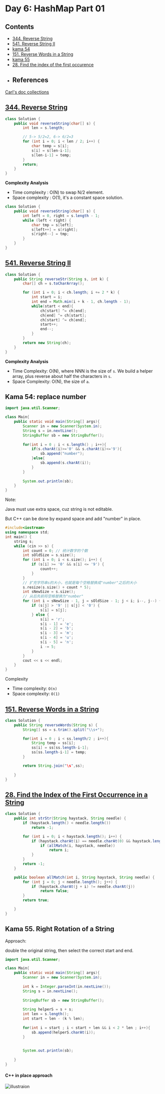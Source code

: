 # Day 6: HashMap Part 01

## Contents

* [344. Reverse String](#344-reverse-string)
* [541. Reverse String II](#541-reverse-string-ii)
* [kama 54](#kama-54)
* [151. Reverse Words in a String](#151)
* [kama 55](#kama-55)
* [28. Find the index of the first occurence](#28)
* ## References

[Carl's doc collections](https://docs.qq.com/doc/DUGdsY2JFaFhDRVZH)

<a name="#344-reverse-string"></a>

## [344. Reverse String](https://leetcode.com/problems/reverse-string/)

```java
class Solution {
    public void reverseString(char[] s) {
        int len = s.length;

        // 5-> 5/2=2, 6-> 6/2=3
        for (int i = 0; i < len / 2; i++) {
            char temp = s[i];
            s[i] = s[len-i-1];
            s[len-i-1] = temp;
        }
        return;
    }
}
```

**Complexity Analysis**

* Time complexity : O(N) to swap N/2 element.
* Space complexity : O(1), it's a constant space solution.

```java
class Solution {
    public void reverseString(char[] s) {
        int left = 0, right = s.length - 1;
        while (left < right) {
            char tmp = s[left];
            s[left++] = s[right];
            s[right--] = tmp;
        }
    }
}
```

<a name="541-reverse-string-ii"></a>

## [541. Reverse String II](https://leetcode.com/problems/reverse-string-ii/)

```java
class Solution {
    public String reverseStr(String s, int k) {
        char[] ch = s.toCharArray();

        for (int i = 0; i < ch.length; i += 2 * k) {
            int start = i;
            int end = Math.min(i + k - 1, ch.length - 1);
            while(start < end){
                ch[start] ^= ch[end];
                ch[end] ^= ch[start];
                ch[start] ^= ch[end];
                start++;
                end--;
            }
        }
        return new String(ch);
    }
}
```

**Complexity Analysis**

* Time Complexity: O(N), where NNN is the size of `s`. We build a helper array, plus reverse about half the characters in `s`.
* Space Complexity: O(N), the size of `a`.

<a name="kama-54"></a>

## Kama 54: replace number

```java
import java.util.Scanner;

class Main{
    public static void main(String[] args){
        Scanner in = new Scanner(System.in);
        String s = in.nextLine();
        StringBuffer sb = new StringBuffer();
    
        for(int i = 0 ; i < s.length() ; i++){
            if(s.charAt(i)>='0' && s.charAt(i)<='9'){
                sb.append("number");
            }else{
                sb.append(s.charAt(i));
            }
        }
    
        System.out.println(sb);
    }
}
```

Note:

Java must use extra space, cuz string is not editable.

But C++ can be done by expand space and add "number" in place.

```cpp
#include<iostream>
using namespace std;
int main() {
    string s;
    while (cin >> s) {
        int count = 0; // 统计数字的个数
        int sOldSize = s.size();
        for (int i = 0; i < s.size(); i++) {
            if (s[i] >= '0' && s[i] <= '9') {
                count++;
            }
        }
        // 扩充字符串s的大小，也就是每个空格替换成"number"之后的大小
        s.resize(s.size() + count * 5);
        int sNewSize = s.size();
        // 从后先前将空格替换为"number"
        for (int i = sNewSize - 1, j = sOldSize - 1; j < i; i--, j--) {
            if (s[j] > '9' || s[j] < '0') {
                s[i] = s[j];
            } else {
                s[i] = 'r';
                s[i - 1] = 'e';
                s[i - 2] = 'b';
                s[i - 3] = 'm';
                s[i - 4] = 'u';
                s[i - 5] = 'n';
                i -= 5;
            }
        }
        cout << s << endl;
    }
}

```

Complexity

* Time complexity: `O(n)`
* Space complexity: `O(1)`



<a name="151"></a>

## [151. Reverse Words in a String](https://leetcode.com/problems/reverse-words-in-a-string/)

```java
class Solution {
    public String reverseWords(String s) {
        String[] ss = s.trim().split("\\s+");

        for(int i = 0 ; i < ss.length/2 ; i++){
            String temp = ss[i];
            ss[i] = ss[ss.length-i-1];
            ss[ss.length-i-1] = temp;
        }

        return String.join("\s",ss);
  
    }
}
```

<a name="28"></a>

## [28. Find the Index of the First Occurrence in a String](https://leetcode.com/problems/find-the-index-of-the-first-occurrence-in-a-string/)

```java
class Solution {
    public int strStr(String haystack, String needle) {
        if (haystack.length() < needle.length())
            return -1;

        for (int i = 0; i < haystack.length(); i++) {
            if (haystack.charAt(i) == needle.charAt(0) && haystack.length() - i >= needle.length()) {
                if (allMatch(i, haystack, needle))
                    return i;
            }
        }
        return -1;
    }

    public boolean allMatch(int i, String haystack, String needle) {
        for (int j = 0; j < needle.length(); j++) {
            if (haystack.charAt(j + i) != needle.charAt(j))
                return false;
        }
        return true;

    }
}
```

<a name="kama-55"></a>

## Kama 55. Right Rotation of a String

Approach:

double the original string, then select the correct start and end.

```java
import java.util.Scanner;

class Main{
    public static void main(String[] args){
        Scanner in = new Scanner(System.in);
    
        int k = Integer.parseInt(in.nextLine());
        String s = in.nextLine();
    
        StringBuffer sb = new StringBuffer();
    
        String helperS = s + s;
        int len = s.length();
        int start = len - (k % len);
    
        for(int i = start ; i < start + len && i < 2 * len ; i++){
            sb.append(helperS.charAt(i));
        }
    
    
        System.out.println(sb);
    
    }
}
```



#### C++ in place approach


![illustraion](https://code-thinking-1253855093.file.myqcloud.com/pics/20231106172058.png)
